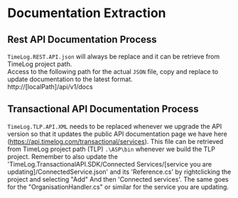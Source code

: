 # Documentation Extraction

## Rest API Documentation Process
`TimeLog.REST.API.json` will always be replace and it can be retrieve from TimeLog project path.  
Access to the following path for the actual `JSON` file, copy and replace to update documentation to the latest format.  
http://[localPath]/api/v1/docs

## Transactional API Documentation Process
`TimeLog.TLP.API.XML` needs to be replaced whenever we upgrade the API version so that it updates the public API documentation page we have here (https://api.timelog.com/transactional/services).
This file can be retrieved from TimeLog project path (TLP) `.\ASP\bin` whenever we build the TLP project.
Remember to also update the 'TimeLog.TransactionalAPI.SDK/Connected Services/[service you are updating]/ConnectedService.json' 
and its 'Reference.cs' by rightclicking the project and selecting "Add" And then 'Connected services'.
The same goes for the "OrganisationHandler.cs" or similar for the service you are updating.